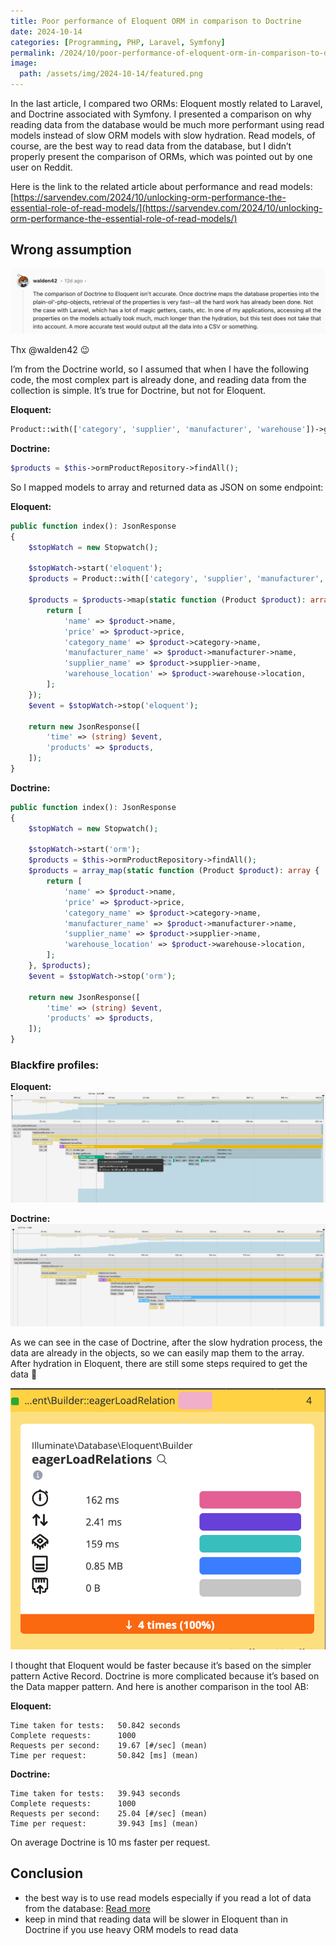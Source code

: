 ```yaml
---
title: Poor performance of Eloquent ORM in comparison to Doctrine
date: 2024-10-14
categories: [Programming, PHP, Laravel, Symfony]
permalink: /2024/10/poor-performance-of-eloquent-orm-in-comparison-to-doctrine/
image:
  path: /assets/img/2024-10-14/featured.png
---
```

In the last article, I compared two ORMs: Eloquent mostly related to Laravel, and Doctrine associated with Symfony. I presented a comparison on why reading data from the database would be much more performant using read models instead of slow ORM models with slow hydration. Read models, of course, are the best way to read data from the database, but I didn’t properly present the comparison of ORMs, which was pointed out by one user on Reddit.

Here is the link to the related article about performance and read models: [https://sarvendev.com/2024/10/unlocking-orm-performance-the-essential-role-of-read-models/](https://sarvendev.com/2024/10/unlocking-orm-performance-the-essential-role-of-read-models/)

## Wrong assumption
![Reddit comment](/assets/img/2024-10-14/reddit-comment.png)

Thx @walden42 😉

I’m from the Doctrine world, so I assumed that when I have the following code, the most complex part is already done, and reading data from the collection is simple. It’s true for Doctrine, but not for Eloquent.

**Eloquent:**
```php
Product::with(['category', 'supplier', 'manufacturer', 'warehouse'])->get();
```

**Doctrine:**
```php
$products = $this->ormProductRepository->findAll();
```

So I mapped models to array and returned data as JSON on some endpoint:

**Eloquent:**
```php
public function index(): JsonResponse
{
    $stopWatch = new Stopwatch();

    $stopWatch->start('eloquent');
    $products = Product::with(['category', 'supplier', 'manufacturer', 'warehouse'])->get();

    $products = $products->map(static function (Product $product): array {
        return [
            'name' => $product->name,
            'price' => $product->price,
            'category_name' => $product->category->name,
            'manufacturer_name' => $product->manufacturer->name,
            'supplier_name' => $product->supplier->name,
            'warehouse_location' => $product->warehouse->location,
        ];
    });
    $event = $stopWatch->stop('eloquent');

    return new JsonResponse([
        'time' => (string) $event,
        'products' => $products,
    ]);
}
```

**Doctrine:**
```php
public function index(): JsonResponse
{
    $stopWatch = new Stopwatch();

    $stopWatch->start('orm');
    $products = $this->ormProductRepository->findAll();
    $products = array_map(static function (Product $product): array {
        return [
            'name' => $product->name,
            'price' => $product->price,
            'category_name' => $product->category->name,
            'manufacturer_name' => $product->manufacturer->name,
            'supplier_name' => $product->supplier->name,
            'warehouse_location' => $product->warehouse->location,
        ];
    }, $products);
    $event = $stopWatch->stop('orm');

    return new JsonResponse([
        'time' => (string) $event,
        'products' => $products,
    ]);
}
```

### Blackfire profiles:

**Eloquent:**
![Eloquent profile](/assets/img/2024-10-14/eloquent-profile.png)

**Doctrine:**
![Doctrine profile](/assets/img/2024-10-14/doctrine-profile.png)

As we can see in the case of Doctrine, after the slow hydration process, the data are already in the objects, so we can easily map them to the array. After hydration in Eloquent, there are still some steps required to get the data 🤯

![Eloquent hydration](/assets/img/2024-10-14/eloquent-profile-2.png)

I thought that Eloquent would be faster because it’s based on the simpler pattern Active Record. Doctrine is more complicated because it’s based on the Data mapper pattern. And here is another comparison in the tool AB:

**Eloquent:**
```
Time taken for tests:   50.842 seconds
Complete requests:      1000
Requests per second:    19.67 [#/sec] (mean)
Time per request:       50.842 [ms] (mean)
```

**Doctrine:**
```
Time taken for tests:   39.943 seconds
Complete requests:      1000
Requests per second:    25.04 [#/sec] (mean)
Time per request:       39.943 [ms] (mean)
```

On average Doctrine is 10 ms faster per request.

## Conclusion
- the best way is to use read models especially if you read a lot of data from the database: [Read more](https://sarvendev.com/2024/10/unlocking-orm-performance-the-essential-role-of-read-models/)
- keep in mind that reading data will be slower in Eloquent than in Doctrine if you use heavy ORM models to read data

